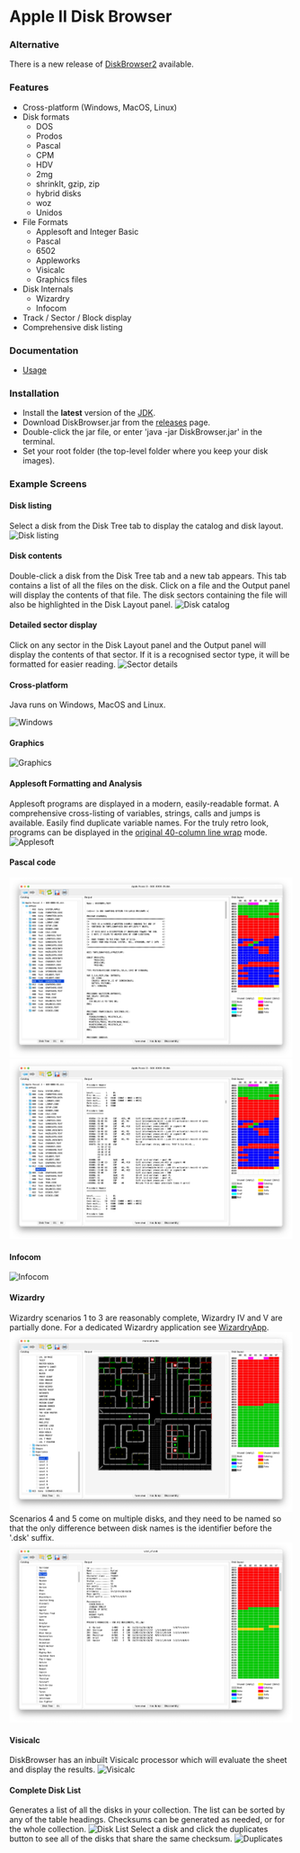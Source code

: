 # Apple II Disk Browser
### Alternative
There is a new release of [DiskBrowser2](https://github.com/dmolony/diskbrowser2) available.
### Features
- Cross-platform (Windows, MacOS, Linux)
- Disk formats
    - DOS
    - Prodos
    - Pascal
    - CPM
    - HDV
    - 2mg
    - shrinkIt, gzip, zip
    - hybrid disks
    - woz
    - Unidos
- File Formats
    - Applesoft and Integer Basic
    - Pascal
    - 6502
    - Appleworks
    - Visicalc
    - Graphics files 
- Disk Internals
    - Wizardry
    - Infocom
- Track / Sector / Block display
- Comprehensive disk listing

### Documentation
* [Usage](resources/usage.md)

### Installation
* Install the **latest** version of the [JDK](https://www.oracle.com/java/technologies/downloads/).
* Download DiskBrowser.jar from the [releases](https://github.com/dmolony/diskbrowser/releases) page.
* Double-click the jar file, or enter 'java -jar DiskBrowser.jar' in the terminal.
* Set your root folder (the top-level folder where you keep your disk images).

### Example Screens
#### Disk listing
Select a disk from the Disk Tree tab to display the catalog and disk layout.
![Disk listing](resources/disk1.png?raw=true "Disk listing")
#### Disk contents
Double-click a disk from the Disk Tree tab and a new tab appears. This tab contains a list of all the files on the disk. Click on a file and the Output panel will display the contents of that file. The disk sectors containing the file will also be highlighted in the Disk Layout panel.
![Disk catalog](resources/disk2.png?raw=true "Disk catalog")
#### Detailed sector display
Click on any sector in the Disk Layout panel and the Output panel will display the contents of that sector. If it is a recognised sector type, it will be formatted for easier reading.
![Sector details](resources/sector.png?raw=true "Sector details")
#### Cross-platform
Java runs on Windows, MacOS and Linux.
  
![Windows](resources/windows.png?raw=true "Windows")
#### Graphics 
![Graphics](resources/graphics.png?raw=true "Graphics")
#### Applesoft Formatting and Analysis
Applesoft programs are displayed in a modern, easily-readable format. A comprehensive cross-listing of variables, strings, calls and jumps is available. Easily find duplicate variable names.
For the truly retro look, programs can be displayed in the [original 40-column line wrap](resources/basic.md) mode.
![Applesoft](resources/basic.png?raw=true "Applesoft")
#### Pascal code
![Pascal](resources/pascal1.png?raw=true "Pascal text")
![Pascal](resources/pascal2.png?raw=true "Pascal internals")
#### Infocom
![Infocom](resources/zork.png?raw=true "Infocom")
#### Wizardry
Wizardry scenarios 1 to 3 are reasonably complete, Wizardry IV and V are partially done. For a dedicated Wizardry application see [WizardryApp](https://github.com/dmolony/WizardryApp).
![Wizardry](resources/wizardry.png?raw=true "Wizardry")
Scenarios 4 and 5 come on multiple disks, and they need to be named so that the only difference between disk names is the identifier before the '.dsk' suffix.
![Wizardry](resources/wizardry4.png?raw=true "Wizardry IV")
#### Visicalc
DiskBrowser has an inbuilt Visicalc processor which will evaluate the sheet and display the results.
![Visicalc](resources/visicalc.png?raw=true "Visicalc")
#### Complete Disk List
Generates a list of all the disks in your collection. The list can be sorted by any of the table headings. Checksums can be generated as needed, or for the whole collection.
![Disk List](resources/disklist.png?raw=true "Disk List")
Select a disk and click the duplicates button to see all of the disks that share the same checksum.
![Duplicates](resources/duplicates.png?raw=true "Duplicates")
